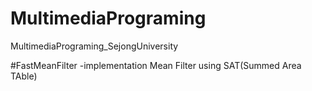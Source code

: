 # MultimediaPrograming
MultimediaPrograming_SejongUniversity

#FastMeanFilter
-implementation Mean Filter using SAT(Summed Area TAble)
